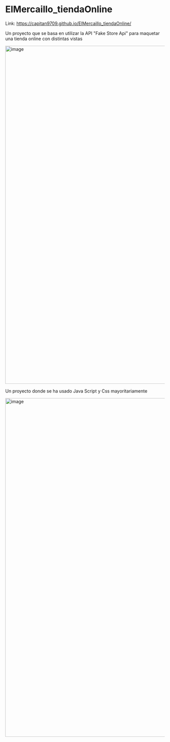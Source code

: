 # ElMercaillo_tiendaOnline
Link: https://capitan9709.github.io/ElMercaillo_tiendaOnline/

Un proyecto que se basa en utilizar la API "Fake Store Api" para maquetar una tienda online con distintas vistas

<img width="1065" alt="image" src="https://user-images.githubusercontent.com/86807831/208252610-c6b13775-8d02-4f17-a090-3f62fc418783.png">

Un proyecto donde se ha usado Java Script y Css mayoritariamente

<img width="1067" alt="image" src="https://user-images.githubusercontent.com/86807831/208252674-c0ffdc31-be30-4c9e-a48b-0f7bca31d063.png">
